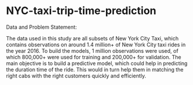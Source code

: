 # NYC-taxi-trip-time-prediction

Data and Problem Statement:

The data used in this study are all subsets of New York City Taxi, which contains observations on around 1.4 million+ of New York City taxi rides in the year 2016. To build the models, 1 million observations were used, of which 800,000+ were used for training and 200,000+ for validation. 
The main objective is to build a predictive model, which could help in predicting the duration time of the ride. This would in turn help them in matching the right cabs with the right customers quickly and efficiently. 

